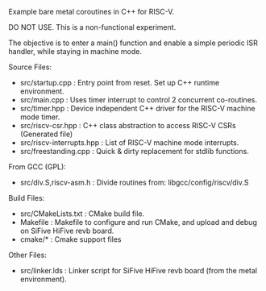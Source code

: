 Example bare metal coroutines in C++ for RISC-V.

DO NOT USE. This is a non-functional experiment.

The objective is to enter a main() function and enable a simple periodic ISR 
handler, while staying in machine mode.

Source Files:

- src/startup.cpp          : Entry point from reset. Set up C++ runtime environment.
- src/main.cpp             : Uses  timer interrupt to control 2 concurrent co-routines.
- src/timer.hpp            : Device independent C++ driver for the RISC-V machine mode timer.
- src/riscv-csr.hpp        : C++ class abstraction to access RISC-V CSRs (Generated file)
- src/riscv-interrupts.hpp : List of RISC-V machine mode interrupts.
- src/freestanding.cpp     : Quick & dirty replacement for stdlib functions. 

From GCC (GPL):

- src/div.S,riscv-asm.h    : Divide routines from: libgcc/config/riscv/div.S

Build Files:

- src/CMakeLists.txt       : CMake build file.
- Makefile                 : Makefile to configure and run CMake, and upload and debug on SiFive HiFive revb board.
- cmake/*                  : Cmake support files

Other Files:

- src/linker.lds           : Linker script for SiFive HiFive revb board (from the metal environment).
